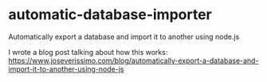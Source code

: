 # automatic-database-importer
Automatically export a database and import it to another using node.js
 
I wrote a blog post talking about how this works: https://www.joseverissimo.com/blog/automatically-export-a-database-and-import-it-to-another-using-node-js
